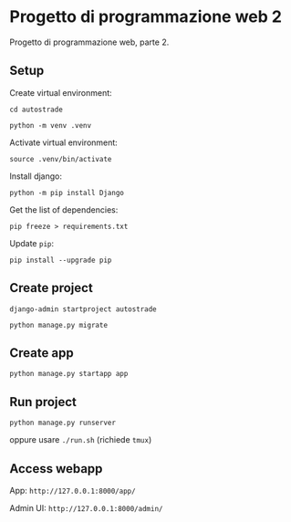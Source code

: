 # Progetto di programmazione web 2

Progetto di programmazione web, parte 2.

## Setup

Create virtual environment:

`cd autostrade`

`python -m venv .venv`

Activate virtual environment:

`source .venv/bin/activate`

Install django:

`python -m pip install Django`

Get the list of dependencies:

`pip freeze > requirements.txt`

Update `pip`:

`pip install --upgrade pip`

## Create project

`django-admin startproject autostrade`

`python manage.py migrate`

## Create app

`python manage.py startapp app`

## Run project

`python manage.py runserver`

oppure usare `./run.sh` (richiede `tmux`)

## Access webapp

App: `http://127.0.0.1:8000/app/`

Admin UI: `http://127.0.0.1:8000/admin/`

